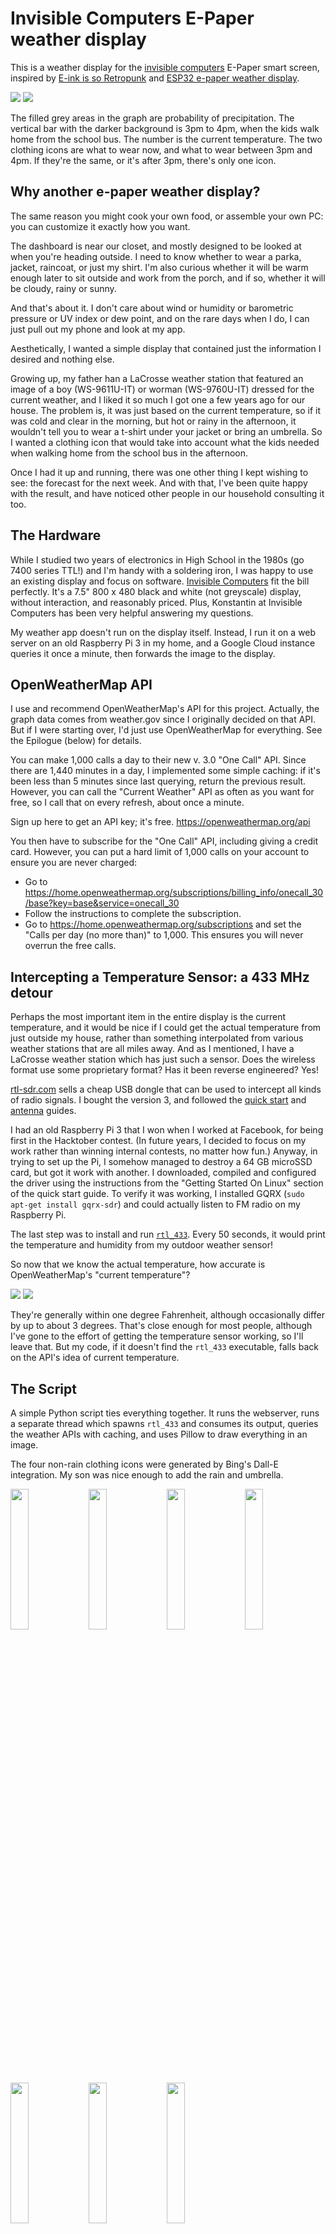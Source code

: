 # Invisible Computers E-Paper weather display

This is a weather display for the [invisible computers](https://www.invisible-computers.com/) E-Paper smart screen, inspired by [E-ink is so Retropunk](https://rmkit.dev/eink-is-so-retropunk/) and [ESP32 e-paper weather display](https://github.com/lmarzen/esp32-weather-epd).

<p float="left">
    <img src="images/on-wall.jpg"/>
    <img src="images/two-clothing-icons.jpg"/>
</p>

The filled grey areas in the graph are probability of precipitation.  The
vertical bar with the darker background is 3pm to 4pm, when the kids walk home
from the school bus.  The number is the current temperature.  The two clothing icons are
what to wear now, and what to wear between 3pm and 4pm.  If they're the same, or
it's after 3pm, there's only one icon.

## Why another e-paper weather display?

The same reason you might cook your own food, or assemble your own PC: you can customize it exactly how you want.

The dashboard is near our closet, and mostly designed to be looked at when you're heading outside.
I need to know whether to wear a parka, jacket,
raincoat, or just my shirt.  I'm also curious whether it will be warm enough
later to sit outside and work from the porch, and if so, whether it will be
cloudy, rainy or sunny.

And that's about it.  I don't care about wind or humidity or barometric pressure or UV index or dew point, and on the rare days
when I do, I can just pull out my phone and look at my app.

Aesthetically, I wanted a simple display that contained just the information I
desired and nothing else.

Growing up, my father han a LaCrosse weather station that featured an image of a
boy (WS-9611U-IT) or worman (WS-9760U-IT) dressed for the current weather, and I
liked it so much I got one a few years ago for our house.  The problem is, it was just based on
the current temperature, so if it was cold and clear in the morning, but hot or
rainy in the afternoon, it wouldn't tell you to wear a t-shirt under your jacket
or bring an umbrella.  So I wanted a clothing icon that would take into account
what the kids needed when walking home from the school bus in the afternoon.

Once I had it up and running, there was one other thing I kept wishing to see:
the forecast for the next week.  And with that, I've been quite happy with the
result, and have noticed other people in our household consulting it too.

## The Hardware

While I studied two years of electronics in High School in the 1980s (go 7400 series TTL!) and I'm handy with a soldering iron, I was happy to use an existing display and focus on software.  [Invisible Computers](https://www.invisible-computers.com/) fit the bill perfectly.  It's a 7.5" 800 x 480 black and white (not greyscale) display, without interaction, and reasonably priced.  Plus, Konstantin at Invisible Computers has been very helpful answering my questions.

My weather app doesn't run on the display itself.  Instead, I run it on a web
server on an old Raspberry Pi 3 in my home, and a Google Cloud instance queries
it once a minute, then forwards the image to the display.

## OpenWeatherMap API

I use and recommend OpenWeatherMap's API for this project.  Actually, the graph
data comes from weather.gov since I originally decided on that API.  But if I
were starting over, I'd just use OpenWeatherMap for everything.  See the
Epilogue (below) for details.

You can make 1,000 calls a day to their new v. 3.0 "One Call" API.  Since there are 1,440
minutes in a day, I implemented some simple caching: if it's been less than 5
minutes since last querying, return the previous result.  However, you can call the "Current
Weather" API as often as you want for free, so I call that on every refresh, about once a minute.

Sign up here to get an API key; it's free. <https://openweathermap.org/api>

You then have to subscribe for the "One Call" API, including giving a credit card.  However, you can put a hard limit of 1,000 calls on your account to ensure you are never charged:

   - Go to <https://home.openweathermap.org/subscriptions/billing_info/onecall_30/base?key=base&service=onecall_30>
   - Follow the instructions to complete the subscription.
   - Go to <https://home.openweathermap.org/subscriptions> and set the "Calls per day (no more than)" to 1,000. This ensures you will never overrun the free calls.


## Intercepting a Temperature Sensor: a 433 MHz detour

Perhaps the most important item in the entire display is the current
temperature, and it would be nice if I could get the actual temperature from
just outside my house, rather than something interpolated from various weather
stations that are all miles away.  And as I mentioned, I have a LaCrosse weather
station which has just such a sensor.  Does the wireless format use some
proprietary format?  Has it been reverse engineered?  Yes!

[rtl-sdr.com](https://rtl-sdr.com) sells a cheap USB dongle that can be used to intercept all kinds of
radio signals.  I bought the version 3, and followed the [quick
start](https://www.rtl-sdr.com/QSG) and
[antenna](https://www.rtl-sdr.com/using-our-new-dipole-antenna-kit/) guides.

I had an old Raspberry Pi 3 that I won when I worked at Facebook, for being
first in the Hacktober contest.  (In future years, I decided to focus on my work
rather than winning internal contests, no matter how fun.)  Anyway, in trying to
set up the Pi, I somehow managed to
destroy a 64 GB microSSD card, but got it work with another.  I downloaded,
compiled and configured the driver using the instructions from the "Getting
Started On Linux" section of the quick start guide.  To verify it was working, I
installed GQRX (`sudo apt-get install gqrx-sdr`) and could actually listen to FM
radio on my Raspberry Pi.

The last step was to install and run [`rtl_433`](https://github.com/merbanan/rtl_433).
Every 50 seconds, it would print the temperature and humidity from my outdoor
weather sensor!

So now that we know the actual temperature, how accurate is OpenWeatherMap's
"current temperature"?

<p float="left">
    <img src="images/Measured-vs-Open-Weather-Map.png"/>
    <img src="images/Temperature-differences.png"/>
</p>

They're generally within one degree Fahrenheit, although occasionally differ by
up to about 3 degrees.  That's close enough for most people, although I've
gone to the effort of getting the temperature sensor working, so I'll leave that.
But my code, if it doesn't find the `rtl_433` executable, falls back on the
API's idea of current temperature.


## The Script

A simple Python script ties everything together.  It runs the webserver, runs a
separate thread which spawns `rtl_433` and consumes its output, queries the
weather APIs with caching, and uses Pillow to draw everything in an image.

The four non-rain clothing icons were generated by Bing's Dall-E integration.
My son was nice enough to add the rain and umbrella.

<p float="left">
    <img src="clothing-icons/boy-hot.png" width="24%"/>
    <img src="clothing-icons/boy-warm.png" width="24%"/>
    <img src="clothing-icons/boy-cool.png" width="24%"/>
    <img src="clothing-icons/boy-cold.png" width="24%"/>
</p>

<p float="left">
    <img src="clothing-icons/boy-hot-rain.png" width="24%"/>
    <img src="clothing-icons/boy-warm-rain.png" width="24%"/>
    <img src="clothing-icons/boy-cool-rain.png" width="24%"/>
</p>

The weather icons are from <https://uifresh.net/product/weather-icons/>.


## Epilogue: weather.gov vs OpenWeatherMap

For weather API, I originally started with weather.gov.  The last time I looked
into this stuff, in the 1990s, weather forcasting used some of the biggest
supercomputers on the planet to do a kind of discrete element simulation of the atmosphere of the entire Earth, that
took 12 hours to run.  This stuff is only available to governments, so I assumed
everybody else was just taking the government's forecast and making it pretty, and I'd rather
get it from the original source.

This worked well except for a couple things.  When going outside, I want to know
the actual temperature now, and whether or not it is actually raining right now.
Weather.gov doesn't provide that.  The closest it comes is showing you data from
the closest weather station.  In my case, this is about 5 miles away.  But more
of a problem is, it only provides data once an hour, so the reported "current"
temperature can be up to an hour old.  When the temperature changes by 10
degrees F an hour, that can be the difference between "I definitely want a
jacket" and "It's too hot for a jacket."

As an aside: it's 2023.  Why are we only getting the current temperature once an
hour?  Like it's still the 1800s and someone needs to look at the level of
mercury in a thermometer and write it in a log book or something.  I suspect
that once an hour was practical when electronic thermometers were new, and since
then, "that's the way we've always done it."

Another problem is, I wanted to have a weather icon showing at least
precipitation and cloud cover.  But weather.gov doesn't have cloud cover in
their cleaned up API, only in their raw one, and it would have been more work to
dig it out.  It does provide a way to get a short and long description of the
weather, but both appear to be human generated and aren't easy to map to an
icon.

So I used OpenWeatherMap's API for the weather and clothing icons.  I didn't go
back and convert the old code, so it still uses a mix of the two.  If I were
starting the project from scratch, I would use the OpenWeatherMap API for
everything.
